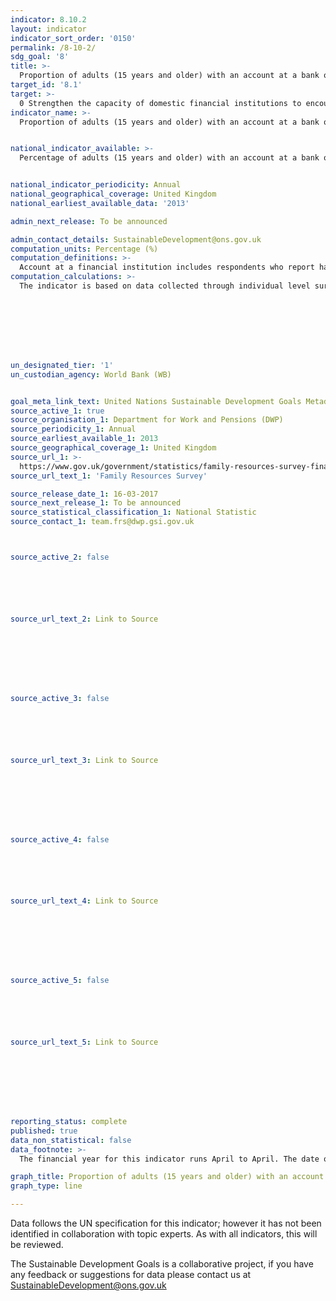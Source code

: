 ```yaml
---
indicator: 8.10.2
layout: indicator
indicator_sort_order: '0150'
permalink: /8-10-2/
sdg_goal: '8'
title: >-
  Proportion of adults (15 years and older) with an account at a bank or other financial institution or with a mobile-money-service provider
target_id: '8.1'
target: >-
  0 Strengthen the capacity of domestic financial institutions to encourage and expand access to banking, insurance and financial services for all
indicator_name: >-
  Proportion of adults (15 years and older) with an account at a bank or other financial institution or with a mobile-money-service provider


national_indicator_available: >-
  Percentage of adults (15 years and older) with an account at a bank or other financial institution


national_indicator_periodicity: Annual
national_geographical_coverage: United Kingdom
national_earliest_available_data: '2013'

admin_next_release: To be announced

admin_contact_details: SustainableDevelopment@ons.gov.uk
computation_units: Percentage (%)
computation_definitions: >-
  Account at a financial institution includes respondents who report having an account at a bank or at another type of financial institution, such as a credit union, microfinance institution, cooperative, or the post office (if applicable), or having a debit card in their own name. In addition, it includes respondents who report receiving wages, government transfers, or payments for agricultural products into an account at a financial institution in the past 12 months; paying utility bills or school fees from an account at a financial institution in the past 12 months; or receiving wages or government transfers into a card in the past 12 months. Mobile money account includes respondents who report personally using GSM Association (GSMA) Mobile Money for the Unbanked (MMU) services in the past 12 months to pay bills or to send or receive money. In addition, it includes respondents who report receiving wages, government transfers, or payments for agricultural products through a mobile phone in the past 12 months.
computation_calculations: >-
  The indicator is based on data collected through individual level surveys in each country with representative samples. Appropriate sampling weights are used in calculating country-level aggregates.








un_designated_tier: '1'
un_custodian_agency: World Bank (WB)


goal_meta_link_text: United Nations Sustainable Development Goals Metadata (PDF 210 KB)
source_active_1: true
source_organisation_1: Department for Work and Pensions (DWP)
source_periodicity_1: Annual
source_earliest_available_1: 2013
source_geographical_coverage_1: United Kingdom
source_url_1: >-
  https://www.gov.uk/government/statistics/family-resources-survey-financial-year-201516
source_url_text_1: 'Family Resources Survey'

source_release_date_1: 16-03-2017
source_next_release_1: To be announced
source_statistical_classification_1: National Statistic
source_contact_1: team.frs@dwp.gsi.gov.uk



source_active_2: false






source_url_text_2: Link to Source








source_active_3: false






source_url_text_3: Link to Source








source_active_4: false






source_url_text_4: Link to Source








source_active_5: false






source_url_text_5: Link to Source








reporting_status: complete
published: true
data_non_statistical: false
data_footnote: >-
  The financial year for this indicator runs April to April. The date on the X axis is the start of the financial year

graph_title: Proportion of adults (15 years and older) with an account at a bank or other financial institution or with a mobile-money-service provider
graph_type: line

---
```

Data follows the UN specification for this indicator; however it has not been identified in collaboration with topic experts. As with all indicators, this will be reviewed.
  
The Sustainable Development Goals is a collaborative project, if you have any feedback or suggestions for data please contact us at <SustainableDevelopment@ons.gov.uk>


